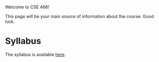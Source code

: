 Welcome to CSE 466!

This page will be your main source of information about the course.
Good luck.

# Syllabus

The syllabus is available [here](syllabus.md).
